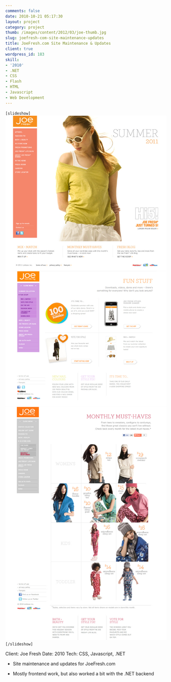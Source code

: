 ```yaml
---
comments: false
date: 2010-10-21 05:17:30
layout: project
category: project
thumb: /images/content/2012/03/joe-thumb.jpg
slug: joefresh-com-site-maintenance-updates
title: JoeFresh.com Site Maintenance & Updates
client: true
wordpress_id: 183
skill:
- '2010'
- .NET
- CSS
- Flash
- HTML
- Javascript
- Web Development
---
```


`[slideshow]`
![](/images/content/2012/03/joe-cropped1.jpg)
![](/images/content/2012/03/joe-cropped2.jpg)
![](/images/content/2012/03/joe-cropped3.jpg)
`[/slideshow]`

Client: Joe Fresh
Date: 2010
Tech: CSS, Javascript, .NET



	
  * Site maintenance and updates for JoeFresh.com

	
  * Mostly frontend work, but also worked a bit with the .NET backend


